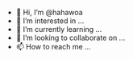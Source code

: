 - 👋 Hi, I’m @hahawoa
- 👀 I’m interested in ...
- 🌱 I’m currently learning ...
- 💞️ I’m looking to collaborate on ...
- 📫 How to reach me ...

<!---
hahawoa/hahawoa is a ✨ special ✨ repository because its `README.md` (this file) appears on your GitHub profile.
You can click the Preview link to take a look at your changes.
--->
